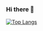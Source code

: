 ### Hi there 👋

[![Top Langs](https://github-readme-stats.vercel.app/api/top-langs/?username=pmaldagu&layout=compact)](https://github.com/anuraghazra/github-readme-stats)

<!--
**pmaldagu/pmaldagu** is a ✨ _special_ ✨ repository because its `README.md` (this file) appears on your GitHub profile.

Here are some ideas to get you started:

- 🔭 I’m currently working on ...
- 🌱 I’m currently learning ...
- 👯 I’m looking to collaborate on ...
- 🤔 I’m looking for help with ...
- 💬 Ask me about ...
- 📫 How to reach me: ...
- 😄 Pronouns: ...
- ⚡ Fun fact: ...
-->
